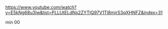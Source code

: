https://www.youtube.com/watch?v=E5kNg68u3lw&list=PLLUtELdNs2ZYTlQ97V1Tl8mirS3qXHNFZ&index=31

min 00

